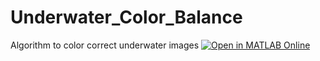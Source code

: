 # Underwater_Color_Balance
Algorithm to color correct underwater images
[![Open in MATLAB Online](https://www.mathworks.com/images/responsive/global/open-in-matlab-online.svg)](https://matlab.mathworks.com/open/github/v1?repo=armandogarcia17/Underwater_Color_Correction&file=Underwater_Color_Correction.mlx)
